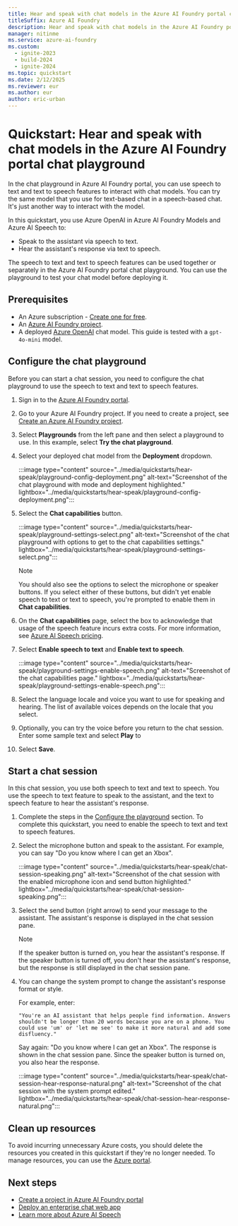 ```yaml
---
title: Hear and speak with chat models in the Azure AI Foundry portal chat playground
titleSuffix: Azure AI Foundry
description: Hear and speak with chat models in the Azure AI Foundry portal chat playground.
manager: nitinme
ms.service: azure-ai-foundry
ms.custom:
  - ignite-2023
  - build-2024
  - ignite-2024
ms.topic: quickstart
ms.date: 2/12/2025
ms.reviewer: eur
ms.author: eur
author: eric-urban
---
```


# Quickstart: Hear and speak with chat models in the Azure AI Foundry portal chat playground

In the chat playground in Azure AI Foundry portal, you can use speech to text and text to speech features to interact with chat models. You can try the same model that you use for text-based chat in a speech-based chat. It's just another way to interact with the model.

In this quickstart, you use Azure OpenAI in Azure AI Foundry Models and Azure AI Speech to:

- Speak to the assistant via speech to text.
- Hear the assistant's response via text to speech.

The speech to text and text to speech features can be used together or separately in the Azure AI Foundry portal chat playground. You can use the playground to test your chat model before deploying it. 

## Prerequisites

- An Azure subscription - <a href="https://azure.microsoft.com/free/cognitive-services" target="_blank">Create one for free</a>.
- An [Azure AI Foundry project](../how-to/create-projects.md).
- A deployed [Azure OpenAI](../how-to/deploy-models-openai.md) chat model. This guide is tested with a `gpt-4o-mini` model.

## Configure the chat playground

Before you can start a chat session, you need to configure the chat playground to use the speech to text and text to speech features.

1. Sign in to the [Azure AI Foundry portal](https://ai.azure.com).
1. Go to your Azure AI Foundry project. If you need to create a project, see [Create an Azure AI Foundry project](../how-to/create-projects.md).
1. Select **Playgrounds** from the left pane and then select a playground to use. In this example, select **Try the chat playground**.
1. Select your deployed chat model from the **Deployment** dropdown. 

    :::image type="content" source="../media/quickstarts/hear-speak/playground-config-deployment.png" alt-text="Screenshot of the chat playground with mode and deployment highlighted." lightbox="../media/quickstarts/hear-speak/playground-config-deployment.png":::

1. Select the **Chat capabilities** button. 

    :::image type="content" source="../media/quickstarts/hear-speak/playground-settings-select.png" alt-text="Screenshot of the chat playground with options to get to the chat capabilities settings." lightbox="../media/quickstarts/hear-speak/playground-settings-select.png":::

    > [!NOTE]
    > You should also see the options to select the microphone or speaker buttons. If you select either of these buttons, but didn't yet enable speech to text or text to speech, you're prompted to enable them in **Chat capabilities**. 

1. On the **Chat capabilities** page, select the box to acknowledge that usage of the speech feature incurs extra costs. For more information, see [Azure AI Speech pricing](https://azure.microsoft.com/pricing/details/cognitive-services/speech-services/).

1. Select **Enable speech to text** and **Enable text to speech**.  

    :::image type="content" source="../media/quickstarts/hear-speak/playground-settings-enable-speech.png" alt-text="Screenshot of the chat capabilities page." lightbox="../media/quickstarts/hear-speak/playground-settings-enable-speech.png":::

1. Select the language locale and voice you want to use for speaking and hearing. The list of available voices depends on the locale that you select.

1. Optionally, you can try the voice before you return to the chat session. Enter some sample text and select **Play** to 

1. Select **Save**.
 

## Start a chat session

In this chat session, you use both speech to text and text to speech. You use the speech to text feature to speak to the assistant, and the text to speech feature to hear the assistant's response. 

1. Complete the steps in the [Configure the playground](#configure-the-chat-playground) section. To complete this quickstart, you need to enable the speech to text and text to speech features.
1. Select the microphone button and speak to the assistant. For example, you can say "Do you know where I can get an Xbox".

    :::image type="content" source="../media/quickstarts/hear-speak/chat-session-speaking.png" alt-text="Screenshot of the chat session with the enabled microphone icon and send button highlighted." lightbox="../media/quickstarts/hear-speak/chat-session-speaking.png":::


1. Select the send button (right arrow) to send your message to the assistant. The assistant's response is displayed in the chat session pane.

    > [!NOTE]
    > If the speaker button is turned on, you hear the assistant's response. If the speaker button is turned off, you don't hear the assistant's response, but the response is still displayed in the chat session pane.

1. You can change the system prompt to change the assistant's response format or style. 

    For example, enter:

    ```
    "You're an AI assistant that helps people find information. Answers shouldn't be longer than 20 words because you are on a phone. You could use 'um' or 'let me see' to make it more natural and add some disfluency."
    ```

    Say again: "Do you know where I can get an Xbox". The response is shown in the chat session pane. Since the speaker button is turned on, you also hear the response.

    :::image type="content" source="../media/quickstarts/hear-speak/chat-session-hear-response-natural.png" alt-text="Screenshot of the chat session with the system prompt edited." lightbox="../media/quickstarts/hear-speak/chat-session-hear-response-natural.png":::

## Clean up resources

To avoid incurring unnecessary Azure costs, you should delete the resources you created in this quickstart if they're no longer needed. To manage resources, you can use the [Azure portal](https://portal.azure.com?azure-portal=true).

## Next steps

- [Create a project in Azure AI Foundry portal](../how-to/create-projects.md)
- [Deploy an enterprise chat web app](../tutorials/deploy-chat-web-app.md)
- [Learn more about Azure AI Speech](../../ai-services/speech-service/overview.md)
